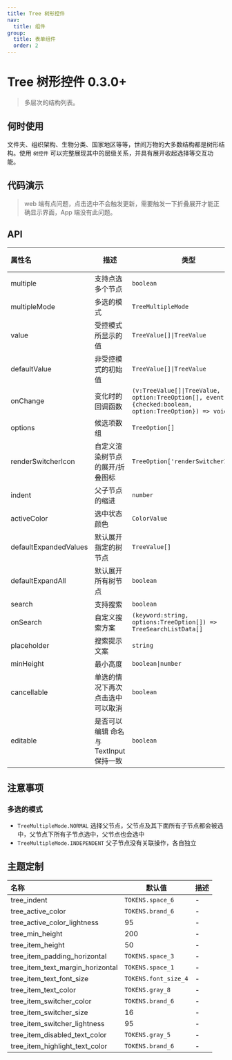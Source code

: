 ```yaml
---
title: Tree 树形控件
nav:
  title: 组件
group:
  title: 表单组件
  order: 2
---
```


# Tree 树形控件 <Badge>0.3.0+</Badge>

> 多层次的结构列表。

## 何时使用

文件夹、组织架构、生物分类、国家地区等等，世间万物的大多数结构都是树形结构。使用 `树控件` 可以完整展现其中的层级关系，并具有展开收起选择等交互功能。

## 代码演示

> web 端有点问题，点击选中不会触发更新，需要触发一下折叠展开才能正确显示界面，App 端没有此问题。

<code src="./__fixtures__/base.tsx"></code>

<code src="./__fixtures__/multiple.tsx"></code>

<code src="./__fixtures__/multiple-independent.tsx"></code>

## API

| 属性名                | 描述                                   | 类型                                                                                                  | 默认值                    | 版本 |
| :-------------------- | -------------------------------------- | ----------------------------------------------------------------------------------------------------- | ------------------------- | ---- |
| multiple              | 支持点选多个节点                       | `boolean`                                                                                             | -                         | -    |
| multipleMode          | 多选的模式                             | `TreeMultipleMode`                                                                                    | `TreeMultipleMode.NORMAL` | -    |
| value                 | 受控模式所显示的值                     | `TreeValue[]\|TreeValue`                                                                              | -                         | -    |
| defaultValue          | 非受控模式的初始值                     | `TreeValue[]\|TreeValue`                                                                              | -                         | -    |
| onChange              | 变化时的回调函数                       | `(v:TreeValue[]\|TreeValue, option:TreeOption[], event:{checked:boolean, option:TreeOption}) => void` | -                         | -    |
| options               | 候选项数组                             | `TreeOption[]`                                                                                        | -                         | -    |
| renderSwitcherIcon    | 自定义渲染树节点的展开/折叠图标        | `TreeOption['renderSwitcherIcon']`                                                                    | -                         | -    |
| indent                | 父子节点的缩进                         | `number`                                                                                              | `tree_indent`             | -    |
| activeColor           | 选中状态颜色                           | `ColorValue`                                                                                          | `tree_active_color`       | -    |
| defaultExpandedValues | 默认展开指定的树节点                   | `TreeValue[]`                                                                                         | -                         | -    |
| defaultExpandAll      | 默认展开所有树节点                     | `boolean`                                                                                             | `false`                   | -    |
| search                | 支持搜索                               | `boolean`                                                                                             | -                         | -    |
| onSearch              | 自定义搜索方案                         | `(keyword:string, options:TreeOption[]) => TreeSearchListData[]`                                      | -                         | -    |
| placeholder           | 搜索提示文案                           | `string`                                                                                              | -                         | -    |
| minHeight             | 最小高度                               | `boolean\|number`                                                                                     | `true`                    | -    |
| cancellable           | 单选的情况下再次点击选中可以取消       | `boolean`                                                                                             | `false`                   | -    |
| editable              | 是否可以编辑 命名与 TextInput 保持一致 | `boolean`                                                                                             | `true`                    | -    |

## 注意事项

### 多选的模式

- `TreeMultipleMode.NORMAL` 选择父节点，父节点及其下面所有子节点都会被选中，父节点下所有子节点选中，父节点也会选中
- `TreeMultipleMode.INDEPENDENT` 父子节点没有关联操作，各自独立

## 主题定制

| 名称                             | 默认值               | 描述 |
| :------------------------------- | -------------------- | ---- |
| tree_indent                      | `TOKENS.space_6`     | -    |
| tree_active_color                | `TOKENS.brand_6`     | -    |
| tree_active_color_lightness      | 95                   | -    |
| tree_min_height                  | 200                  | -    |
| tree_item_height                 | 50                   | -    |
| tree_item_padding_horizontal     | `TOKENS.space_3`     | -    |
| tree_item_text_margin_horizontal | `TOKENS.space_1`     | -    |
| tree_item_text_font_size         | `TOKENS.font_size_4` | -    |
| tree_item_text_color             | `TOKENS.gray_8`      | -    |
| tree_item_switcher_color         | `TOKENS.brand_6`     | -    |
| tree_item_switcher_size          | 16                   | -    |
| tree_item_switcher_lightness     | 95                   | -    |
| tree_item_disabled_text_color    | `TOKENS.gray_5`      | -    |
| tree_item_highlight_text_color   | `TOKENS.brand_6`     | -    |
